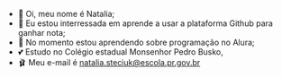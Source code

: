 - 💋 Oi, meu nome é Natalia;
- 🤍 Eu estou interressada em aprende a usar a plataforma Github para ganhar nota;
- 🌷 No momento estou aprendendo sobre programação no Alura;
- 💕 Estudo no Colégio estadual Monsenhor Pedro Busko,
- 🩰 Meu e-mail é natalia.steciuk@escola.pr.gov.br

<!---
Minhas matérias favoritas são química, história, artes e filosofia!
--->
